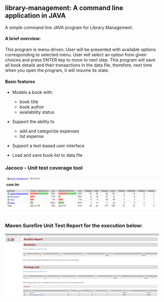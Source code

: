 ## library-management: A command line application in JAVA
A simple command line JAVA program for Library Management.

#### A brief overview:
This program is menu-driven. User will be presented with available options corresponding to selected menu.
User will select an option from given choices and press ENTER key to move to next step.
This program will save all book details and their transactions in the data file, therefore, next time when you open the program, it will resume its state.

#### Basic features
* Models a book with:
    * book title
    * book author
    * availability status
  

* Support the ability to
    * add and categorize expenses
    * list expense
    
* Support a text-based user interface
* Load and save book list to data file

### Jacoco - Unit test coverage tool

![jacoco Report](image/lm-jacoco-report.PNG)

### Maven Surefire Unit Test Report for the execution below:
![maven_surefire Report](image/lm-surefire-report.PNG)